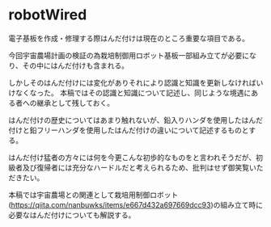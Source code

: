 # robotWired

電子基板を作成・修理する際はんだ付けは現在のところ重要な項目である。

今回宇宙農場計画の検証の為栽培制御用ロボット基板一部組み立てが必要になり、その中にはんだ付けも含まれる。

しかしそのはんだ付けには変化がありそれにより認識と知識を更新しなければいけなくなった。
本稿ではその認識と知識について記述し、同じような境遇にある者への継承として残しておく。

はんだ付けの歴史についてはあまり触れないが、鉛入りハンダを使用したはんだ付けと鉛フリーハンダを使用したはんだ付けの違いについて記述するものとする。

はんだ付け猛者の方々には何を今更こんな初歩的なものをと言われそうだが、初級者及び復帰者には充分なハードルだと考えられるため、批判はせず御笑覧いただきたい。

本稿では宇宙農場との関連として栽培用制御ロボット(https://qiita.com/nanbuwks/items/e667d432a697669dcc93)の組み立て時に必要なはんだ付けについても解説する。
